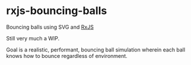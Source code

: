 # rxjs-bouncing-balls
Bouncing balls using SVG and [RxJS](https://github.com/Reactive-Extensions/RxJS)

Still very much a WIP.

Goal is a realistic, performant, bouncing ball simulation wherein each ball knows how to bounce regardless of environment.


